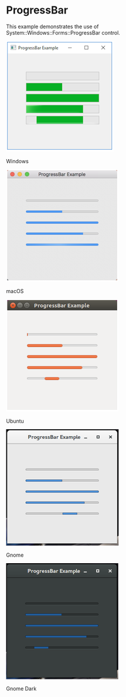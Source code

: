 # ProgressBar

This example demonstrates the use of System::Windows::Forms::ProgressBar control.

![GitHub Logo](../../../docs/Pictures/Examples/Forms/ProgressBarW.png)

Windows

![GitHub Logo](../../../docs/Pictures/Examples/Forms/ProgressBarM.png)

macOS

![GitHub Logo](../../../docs/Pictures/Examples/Forms/ProgressBarU.png)

Ubuntu

![GitHub Logo](../../../docs/Pictures/Examples/Forms/ProgressBarG.png)

Gnome

![GitHub Logo](../../../docs/Pictures/Examples/Forms/ProgressBarGD.png)

Gnome Dark
